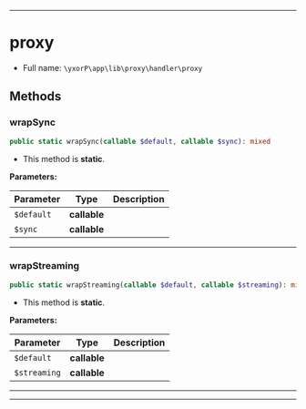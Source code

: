 ***

# proxy

* Full name: `\yxorP\app\lib\proxy\handler\proxy`

## Methods

### wrapSync

```php
public static wrapSync(callable $default, callable $sync): mixed
```

* This method is **static**.

**Parameters:**

| Parameter | Type | Description |
|-----------|------|-------------|
| `$default` | **callable** |  |
| `$sync` | **callable** |  |

***

### wrapStreaming

```php
public static wrapStreaming(callable $default, callable $streaming): mixed
```

* This method is **static**.

**Parameters:**

| Parameter | Type | Description |
|-----------|------|-------------|
| `$default` | **callable** |  |
| `$streaming` | **callable** |  |

***


***

